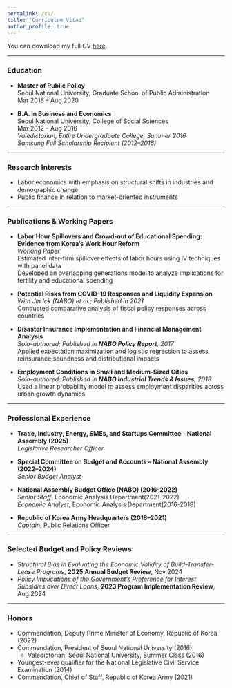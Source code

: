 ```yaml
---
permalink: /cv/
title: "Curriculum Vitae"
author_profile: true
---
```


You can download my full CV [here](../files/Junghwan_Kim_CV.pdf).

---

### Education

- **Master of Public Policy**  
  Seoul National University, Graduate School of Public Administration  
  Mar 2018 – Aug 2020

- **B.A. in Business and Economics**  
  Seoul National University, College of Social Sciences  
  Mar 2012 – Aug 2016  
  *Valedictorian, Entire Undergraduate College, Summer 2016*  
  *Samsung Full Scholarship Recipient (2012–2016)*

---

### Research Interests

- Labor economics with emphasis on structural shifts in industries and demographic change
- Public finance in relation to market-oriented instruments

---

### Publications & Working Papers

- **Labor Hour Spillovers and Crowd-out of Educational Spending: Evidence from Korea’s Work Hour Reform**  
  _Working Paper_  
  Estimated inter-firm spillover effects of labor hours using IV techniques with panel data  
  Developed an overlapping generations model to analyze implications for fertility and educational spending
  
- **Potential Risks from COVID-19 Responses and Liquidity Expansion**  
  _With Jin Ick (NABO) et al.; Published in 2021_  
  Conducted comparative analysis of fiscal policy responses across countries
  
- **Disaster Insurance Implementation and Financial Management Analysis**  
  _Solo-authored; Published in **NABO Policy Report**, 2017_  
  Applied expectation maximization and logistic regression to assess reinsurance soundness and distributional impacts

- **Employment Conditions in Small and Medium-Sized Cities**  
  _Solo-authored; Published in **NABO Industrial Trends & Issues**, 2018_  
  Used a linear probability model to assess employment disparities across urban growth dynamics

---

### Professional Experience

- **Trade, Industry, Energy, SMEs, and Startups Committee – National Assembly (2025)**  
  *Legislative Researcher Officer*    
  
- **Special Committee on Budget and Accounts – National Assembly (2022–2024)**  
  *Senior Budget Analyst*    
  
- **National Assembly Budget Office (NABO) (2016-2022)**  
  *Senior Staff*, Economic Analysis Department(2021-2022)  
  *Economic Analyst*, Economic Analysis Department(2016-2018)

- **Republic of Korea Army Headquarters (2018–2021)**  
  *Captain*, Public Relations Officer
  
---

### Selected Budget and Policy Reviews

- *Structural Bias in Evaluating the Economic Validity of Build-Transfer-Lease Programs*, **2025 Annual Budget Review**, Nov 2024
- *Policy Implications of the Government’s Preference for Interest Subsidies over Direct Loans*, **2023 Program Implementation Review**, Aug 2024

---

### Honors

- Commendation, Deputy Prime Minister of Economy, Republic of Korea (2022)
- Commendation, President of Seoul National University (2016)
  * Valedictorian, Seoul National University, Summer Class (2016)
- Youngest-ever qualifier for the National Legislative Civil Service Examination (2014)
- Commendation, Chief of Staff, Republic of Korea Army (2021)


